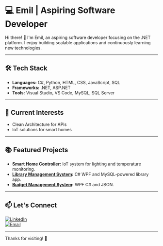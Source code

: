 # 💻 Emil | Aspiring Software Developer  

Hi there! 👋 I'm Emil, an aspiring software developer focusing on the .NET platform. I enjoy building scalable applications and continuously learning new technologies.  

---

## 🛠️ Tech Stack  
- **Languages:** C#, Python, HTML, CSS, JavaScript, SQL  
- **Frameworks:** .NET, ASP.NET  
- **Tools:** Visual Studio, VS Code, MySQL, SQL Server  

---

## 🌱 Current Interests  
- Clean Architecture for APIs  
- IoT solutions for smart homes  

---

## 📚 Featured Projects  
- **[Smart Home Controller](https://github.com/blaskarm/iot-smart-home.git):** IoT system for lighting and temperature monitoring.
- **[Library Management System](https://github.com/blaskarm/Library.git):** C# WPF and MySQL-powered library app.
- **[Budget Management System](https://github.com/blaskarm/Budget.git):** WPF C# and JSON.

---

## 📫 Let's Connect  
[![LinkedIn](https://img.shields.io/badge/LinkedIn-%230077B5.svg?style=flat-square&logo=linkedin&logoColor=white)](https://www.linkedin.com/in/emil-lindhult-63484017b/)  
[![Email](https://img.shields.io/badge/Email-%23D14836.svg?style=flat-square&logo=gmail&logoColor=white)](mailto:emillindhult@gmail.com)  

---
Thanks for visiting! 🚀
